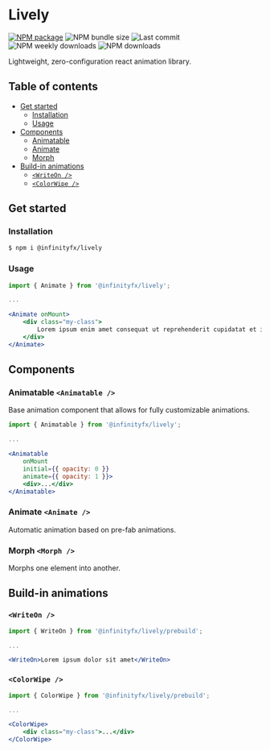 # Lively

[![NPM package](https://img.shields.io/npm/v/@infinityfx/lively)](https://www.npmjs.com/package/@infinityfx/lively)
![NPM bundle size](https://img.shields.io/bundlephobia/minzip/@infinityfx/lively)
![Last commit](https://img.shields.io/github/last-commit/infinityfx-llc/lively)
![NPM weekly downloads](https://img.shields.io/npm/dw/@infinityfx/lively)
![NPM downloads](https://img.shields.io/npm/dt/@infinityfx/lively)

Lightweight, zero-configuration react animation library.

## Table of contents
- [Get started](#get-started)
    - [Installation](#installation)
    - [Usage](#usage)
- [Components](#components)
    - [Animatable](#animatable)
    - [Animate](#animate)
    - [Morph](#morph)
- [Build-in animations](#build-in-animations)
    - [`<WriteOn />`](#writeon)
    - [`<ColorWipe />`](#colorwipe)

## Get started

### Installation

```sh
$ npm i @infinityfx/lively
```

### Usage

```jsx
import { Animate } from '@infinityfx/lively';

...

<Animate onMount>
    <div class="my-class">
        Lorem ipsum enim amet consequat ut reprehenderit cupidatat et incididunt qui minim culpa. Dolor do laborum nulla pariatur tempor excepteur duis et ipsum. Eu commodo et esse exercitation laborum cupidatat incididunt elit reprehenderit id.
    </div>
</Animate>
```

## Components

### Animatable `<Animatable />`

Base animation component that allows for fully customizable animations.

```jsx
import { Animatable } from '@infinityfx/lively';

...

<Animatable
    onMount
    initial={{ opacity: 0 }}
    animate={{ opacity: 1 }}>
    <div>...</div>
</Animatable>
```

### Animate `<Animate />`

Automatic animation based on pre-fab animations.

### Morph `<Morph />`

Morphs one element into another.

## Build-in animations

### `<WriteOn />`

```jsx
import { WriteOn } from '@infinityfx/lively/prebuild';

...

<WriteOn>Lorem ipsum dolor sit amet</WriteOn>
```

### `<ColorWipe />`

```jsx
import { ColorWipe } from '@infinityfx/lively/prebuild';

...

<ColorWipe>
    <div class="my-class">...</div>
</ColorWipe>
```